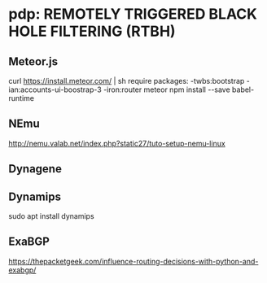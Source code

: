# pdp: REMOTELY TRIGGERED BLACK HOLE FILTERING (RTBH)

## Meteor.js ##
curl https://install.meteor.com/ | sh
require packages:
	-twbs:bootstrap
	-ian:accounts-ui-boostrap-3
	-iron:router
meteor npm install --save babel-runtime

## NEmu ##
http://nemu.valab.net/index.php?static27/tuto-setup-nemu-linux

## Dynagene ##


## Dynamips ##
sudo apt install dynamips

## ExaBGP ##
https://thepacketgeek.com/influence-routing-decisions-with-python-and-exabgp/